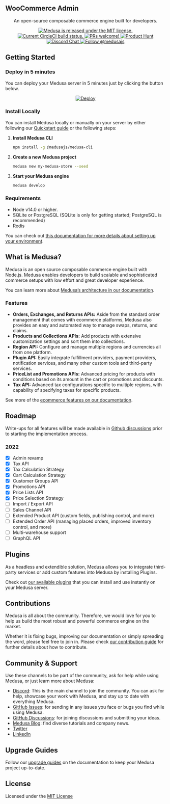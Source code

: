 ## WooCommerce Admin

<p align="center">
An open-source composable commerce engine built for developers.
</p>
<p align="center">
  <a href="https://github.com/medusajs/medusa/blob/master/LICENSE">
    <img src="https://img.shields.io/badge/license-MIT-blue.svg" alt="Medusa is released under the MIT license." />
  </a>
  <a href="https://circleci.com/gh/medusajs/medusa">
    <img src="https://circleci.com/gh/medusajs/medusa.svg?style=shield" alt="Current CircleCI build status." />
  </a>
  <a href="https://github.com/medusajs/medusa/blob/master/CONTRIBUTING.md">
    <img src="https://img.shields.io/badge/PRs-welcome-brightgreen.svg?style=flat" alt="PRs welcome!" />
  </a>
    <a href="https://www.producthunt.com/posts/medusa"><img src="https://img.shields.io/badge/Product%20Hunt-%231%20Product%20of%20the%20Day-%23DA552E" alt="Product Hunt"></a>
  <a href="https://discord.gg/xpCwq3Kfn8">
    <img src="https://img.shields.io/badge/chat-on%20discord-7289DA.svg" alt="Discord Chat" />
  </a>
  <a href="https://twitter.com/intent/follow?screen_name=medusajs">
    <img src="https://img.shields.io/twitter/follow/medusajs.svg?label=Follow%20@medusajs" alt="Follow @medusajs" />
  </a>
</p>

## Getting Started

### Deploy in 5 minutes

You can deploy your Medusa server in 5 minutes just by clicking the button below.

<p align="center">
  <a href="https://heroku.com/deploy?template=https://github.com/medusajs/medusa-starter-default/tree/feat/deploy-heroku">
    <img src="https://www.herokucdn.com/deploy/button.svg" alt="Deploy">
  </a>
</p>

### Install Locally

You can install Medusa locally or manually on your server by either following our [Quickstart guide](https://docs.medusajs.com/quickstart/quick-start) or the following steps:

1. **Install Medusa CLI**

    ```bash
    npm install -g @medusajs/medusa-cli
    ```

2. **Create a new Medusa project**

    ```bash
    medusa new my-medusa-store --seed
    ```

3. **Start your Medusa engine**

    ```bash
    medusa develop
    ```

### Requirements

- Node v14.0 or higher.
- SQLite or PostgreSQL (SQLite is only for getting started; PostgreSQL is recommended)
- Redis

You can check out [this documentation for more details about setting up your environment](https://docs.medusajs.com/tutorial/set-up-your-development-environment).

## What is Medusa?

Medusa is an open source composable commerce engine built with Node.js. Medusa enables developers to build scalable and sophisticated commerce setups with low effort and great developer experience.

You can learn more about [Medusa’s architecture in our documentation](https://docs.medusajs.com/introduction).

### Features

- **Orders, Exchanges, and Returns APIs:** Aside from the standard order management that comes with ecommerce platforms, Medusa also provides an easy and automated way to manage swaps, returns, and claims.
- **Products and Collections APIs:** Add products with extensive customization settings and sort them into collections.
- **Region API:** Configure and manage multiple regions and currencies all from one platform.
- **Plugin API:** Easily integrate fulfillment providers, payment providers, notification services, and many other custom tools and third-party services.
- ****PriceList and Promotions APIs:**** Advanced pricing for products with conditions based on its amount in the cart or promotions and discounts.
- **Tax API:** Advanced tax configurations specific to multiple regions, with capability of specifying taxes for specific products.

See more of the [ecommerce features on our documentation](https://docs.medusajs.com/#features).

## Roadmap

Write-ups for all features will be made available in [Github discussions](https://github.com/medusajs/medusa/discussions) prior to starting the implementation process.

### **2022**

- [x]  Admin revamp
- [x]  Tax API
- [x]  Tax Calculation Strategy
- [x]  Cart Calculation Strategy
- [x]  Customer Groups API
- [x]  Promotions API
- [x]  Price Lists API
- [x]  Price Selection Strategy
- [ ]  Import / Export API
- [ ]  Sales Channel API
- [ ]  Extended Product API (custom fields, publishing control, and more)
- [ ]  Extended Order API (managing placed orders, improved inventory control, and more)
- [ ]  Multi-warehouse support
- [ ]  GraphQL API

## Plugins

As a headless and extendible solution, Medusa allows you to integrate third-party services or add custom features into Medusa by installing Plugins.

Check out [our available plugins](https://github.com/medusajs/medusa/tree/master/packages) that you can install and use instantly on your Medusa server.

## Contributions

Medusa is all about the community. Therefore, we would love for you to help us build the most robust and powerful commerce engine on the market.

Whether it is fixing bugs, improving our documentation or simply spreading the word, please feel free to join in. Please check [our contribution guide](https://github.com/medusajs/medusa/blob/master/CONTRIBUTING.md) for further details about how to contribute.

## Community & Support

Use these channels to be part of the community, ask for help while using Medusa, or just learn more about Medusa:

- [Discord](https://discord.gg/medusajs): This is the main channel to join the community. You can ask for help, showcase your work with Medusa, and stay up to date with everything Medusa.
- [GitHub Issues](https://github.com/medusajs/medusa/issues): for sending in any issues you face or bugs you find while using Medusa.
- [GitHub Discussions](https://github.com/medusajs/medusa/discussions): for joining discussions and submitting your ideas.
- [Medusa Blog](https://medusajs.com/blog/): find diverse tutorials and company news.
- [Twitter](https://twitter.com/medusajs)
- [LinkedIn](https://www.linkedin.com/company/medusajs)

## Upgrade Guides

Follow our [upgrade guides](https://docs.medusajs.com/advanced/backend/upgrade-guides/) on the documentation to keep your Medusa project up-to-date.

## License

Licensed under the [MIT License](https://github.com/medusajs/medusa/blob/master/LICENSE)